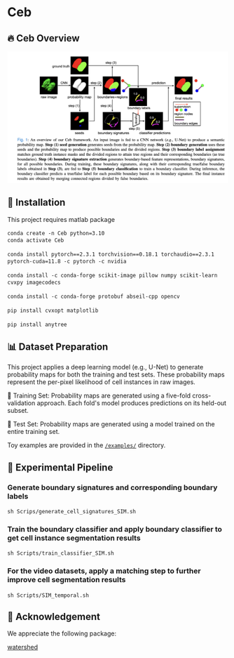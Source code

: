 # Ceb

## 🔥 Ceb Overview

![overview](figures/overview.png)


## 🚀 Installation

This project requires matlab package

```
conda create -n Ceb python=3.10
conda activate Ceb

conda install pytorch==2.3.1 torchvision==0.18.1 torchaudio==2.3.1 pytorch-cuda=11.8 -c pytorch -c nvidia

conda install -c conda-forge scikit-image pillow numpy scikit-learn cvxpy imagecodecs

conda install -c conda-forge protobuf abseil-cpp opencv

pip install cvxopt matplotlib

pip install anytree
```

## 📊 Dataset Preparation

This project applies a deep learning model (e.g., U-Net) to generate probability maps for both the training and test sets. These probability maps represent the per-pixel likelihood of cell instances in raw images.

📌  Training Set: Probability maps are generated using a five-fold cross-validation approach. Each fold's model produces predictions on its held-out subset.

📌  Test Set: Probability maps are generated using a model trained on the entire training set.


Toy examples are provided in the [`/examples/`](examples/) directory.

## 🔬 Experimental Pipeline

### Generate boundary signatures and corresponding boundary labels

```
sh Scrips/generate_cell_signatures_SIM.sh
```

### Train the boundary classifier and apply boundary classifier to get cell instance segmentation results

```
sh Scripts/train_classifier_SIM.sh
```

### For the video datasets, apply a matching step to further improve cell segmentation results

```
sh Scripts/SIM_temporal.sh
```

## 🙏 Acknowledgement
We appreciate the following package: 

[watershed](https://github.com/mzur/watershed)



